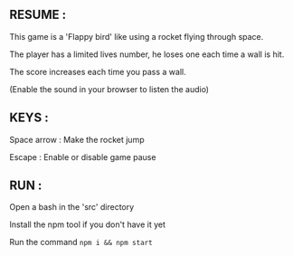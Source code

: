 ## RESUME :

This game is a 'Flappy bird' like using a rocket flying through space.

The player has a limited lives number, he loses one each time a wall is hit.

The score increases each time you pass a wall.

(Enable the sound in your browser to listen the audio)

## KEYS :

Space arrow : Make the rocket jump

Escape : Enable or disable game pause

## RUN :

Open a bash in the 'src' directory

Install the npm tool if you don't have it yet

Run the command `npm i && npm start`
